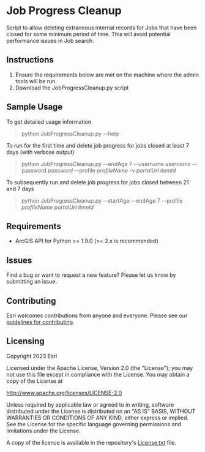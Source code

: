 # Job Progress Cleanup

Script to allow deleting extraneous internal records for Jobs that have been 
closed for some minimum period of time. This will avoid potential performance 
issues in Job search.

## Instructions

1. Ensure the requirements below are met on the machine where the admin tools will be run.
2. Download the JobProgressCleanup.py script

## Sample Usage

To get detailed usage information
> python JobProgressCleanup.py --help

To run for the first time and delete job progress for jobs closed at least 7 days (with verbose output)
> python JobProgressCleanup.py --endAge 7 --username _username_ --password _password_ --profile _profileName_ -v _portalUrl_ _itemId_

To subsequently run and delete job progress for jobs closed between 21 and 7 days
> python JobProgressCleanup.py --startAge --endAge 7 --profile _profileName_ _portalUrl_ _itemId_ 

## Requirements

- ArcGIS API for Python >= 1.9.0 (>= 2.x is recommended)

## Issues

Find a bug or want to request a new feature?  Please let us know by submitting an issue.

## Contributing

Esri welcomes contributions from anyone and everyone. Please see our [guidelines for contributing](https://github.com/esri/contributing).

## Licensing
Copyright 2023 Esri

Licensed under the Apache License, Version 2.0 (the "License");
you may not use this file except in compliance with the License.
You may obtain a copy of the License at

http://www.apache.org/licenses/LICENSE-2.0

Unless required by applicable law or agreed to in writing, software
distributed under the License is distributed on an "AS IS" BASIS,
WITHOUT WARRANTIES OR CONDITIONS OF ANY KIND, either express or implied.
See the License for the specific language governing permissions and
limitations under the License.

A copy of the license is available in the repository's [License.txt](License.txt) file.